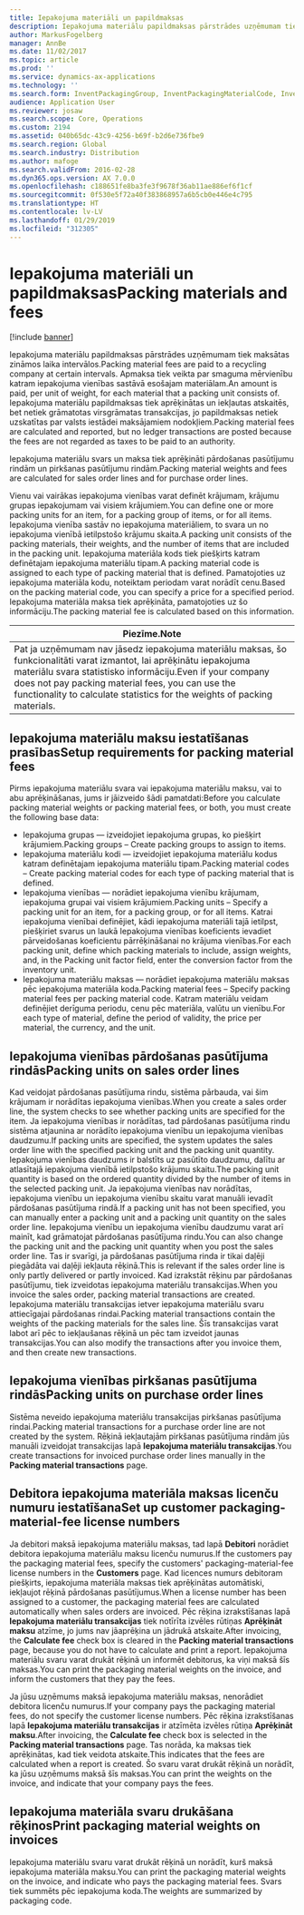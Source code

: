 ```yaml
---
title: Iepakojuma materiāli un papildmaksas
description: Iepakojuma materiālu papildmaksas pārstrādes uzņēmumam tiek maksātas zināmos laika intervālos. Apmaksa tiek veikta par smaguma mērvienību katram iepakojuma vienības sastāvā esošajam materiālam. Iepakojuma materiālu papildmaksas tiek aprēķinātas un iekļautas atskaitēs, bet netiek grāmatotas virsgrāmatas transakcijas, jo papildmaksas netiek uzskatītas par valsts iestādei maksājamiem nodokļiem.
author: MarkusFogelberg
manager: AnnBe
ms.date: 11/02/2017
ms.topic: article
ms.prod: ''
ms.service: dynamics-ax-applications
ms.technology: ''
ms.search.form: InventPackagingGroup, InventPackagingMaterialCode, InventPackagingMaterialFee, InventPackagingMaterialTrans, InventPackagingMaterialTransPurch, InventPackagingUnit
audience: Application User
ms.reviewer: josaw
ms.search.scope: Core, Operations
ms.custom: 2194
ms.assetid: 040b65dc-43c9-4256-b69f-b2d6e736fbe9
ms.search.region: Global
ms.search.industry: Distribution
ms.author: mafoge
ms.search.validFrom: 2016-02-28
ms.dyn365.ops.version: AX 7.0.0
ms.openlocfilehash: c188651fe8ba3fe3f9678f36ab11ae886ef6f1cf
ms.sourcegitcommit: 0f530e5f72a40f383868957a6b5cb0e446e4c795
ms.translationtype: HT
ms.contentlocale: lv-LV
ms.lasthandoff: 01/29/2019
ms.locfileid: "312305"
---
```

# <a name="packing-materials-and-fees"></a><span data-ttu-id="d6d5b-105">Iepakojuma materiāli un papildmaksas</span><span class="sxs-lookup"><span data-stu-id="d6d5b-105">Packing materials and fees</span></span>

[!include [banner](../includes/banner.md)]

<span data-ttu-id="d6d5b-106">Iepakojuma materiālu papildmaksas pārstrādes uzņēmumam tiek maksātas zināmos laika intervālos.</span><span class="sxs-lookup"><span data-stu-id="d6d5b-106">Packing material fees are paid to a recycling company at certain intervals.</span></span> <span data-ttu-id="d6d5b-107">Apmaksa tiek veikta par smaguma mērvienību katram iepakojuma vienības sastāvā esošajam materiālam.</span><span class="sxs-lookup"><span data-stu-id="d6d5b-107">An amount is paid, per unit of weight, for each material that a packing unit consists of.</span></span> <span data-ttu-id="d6d5b-108">Iepakojuma materiālu papildmaksas tiek aprēķinātas un iekļautas atskaitēs, bet netiek grāmatotas virsgrāmatas transakcijas, jo papildmaksas netiek uzskatītas par valsts iestādei maksājamiem nodokļiem.</span><span class="sxs-lookup"><span data-stu-id="d6d5b-108">Packing material fees are calculated and reported, but no ledger transactions are posted because the fees are not regarded as taxes to be paid to an authority.</span></span>

<span data-ttu-id="d6d5b-109">Iepakojuma materiālu svars un maksa tiek aprēķināti pārdošanas pasūtījumu rindām un pirkšanas pasūtījumu rindām.</span><span class="sxs-lookup"><span data-stu-id="d6d5b-109">Packing material weights and fees are calculated for sales order lines and for purchase order lines.</span></span>

<span data-ttu-id="d6d5b-110">Vienu vai vairākas iepakojuma vienības varat definēt krājumam, krājumu grupas iepakojumam vai visiem krājumiem.</span><span class="sxs-lookup"><span data-stu-id="d6d5b-110">You can define one or more packing units for an item, for a packing group of items, or for all items.</span></span> <span data-ttu-id="d6d5b-111">Iepakojuma vienība sastāv no iepakojuma materiāliem, to svara un no iepakojuma vienībā ietilpstošo krājumu skaita.</span><span class="sxs-lookup"><span data-stu-id="d6d5b-111">A packing unit consists of the packing materials, their weights, and the number of items that are included in the packing unit.</span></span> <span data-ttu-id="d6d5b-112">Iepakojuma materiāla kods tiek piešķirts katram definētajam iepakojuma materiālu tipam.</span><span class="sxs-lookup"><span data-stu-id="d6d5b-112">A packing material code is assigned to each type of packing material that is defined.</span></span> <span data-ttu-id="d6d5b-113">Pamatojoties uz iepakojuma materiāla kodu, noteiktam periodam varat norādīt cenu.</span><span class="sxs-lookup"><span data-stu-id="d6d5b-113">Based on the packing material code, you can specify a price for a specified period.</span></span> <span data-ttu-id="d6d5b-114">Iepakojuma materiāla maksa tiek aprēķināta, pamatojoties uz šo informāciju.</span><span class="sxs-lookup"><span data-stu-id="d6d5b-114">The packing material fee is calculated based on this information.</span></span>

| <span data-ttu-id="d6d5b-115">**Piezīme.**</span><span class="sxs-lookup"><span data-stu-id="d6d5b-115">**Note**</span></span>                                                                                                                                             |
|------------------------------------------------------------------------------------------------------------------------------------------------------|
| <span data-ttu-id="d6d5b-116">Pat ja uzņēmumam nav jāsedz iepakojuma materiālu maksas, šo funkcionalitāti varat izmantot, lai aprēķinātu iepakojuma materiālu svara statistisko informāciju.</span><span class="sxs-lookup"><span data-stu-id="d6d5b-116">Even if your company does not pay packing material fees, you can use the functionality to calculate statistics for the weights of packing materials.</span></span> |

## <a name="setup-requirements-for-packing-material-fees"></a><span data-ttu-id="d6d5b-117">Iepakojuma materiālu maksu iestatīšanas prasības</span><span class="sxs-lookup"><span data-stu-id="d6d5b-117">Setup requirements for packing material fees</span></span>
<span data-ttu-id="d6d5b-118">Pirms iepakojuma materiālu svara vai iepakojuma materiālu maksu, vai to abu aprēķināšanas, jums ir jāizveido šādi pamatdati:</span><span class="sxs-lookup"><span data-stu-id="d6d5b-118">Before you calculate packing material weights or packing material fees, or both, you must create the following base data:</span></span>

-   <span data-ttu-id="d6d5b-119">Iepakojuma grupas — izveidojiet iepakojuma grupas, ko piešķirt krājumiem.</span><span class="sxs-lookup"><span data-stu-id="d6d5b-119">Packing groups – Create packing groups to assign to items.</span></span>
-   <span data-ttu-id="d6d5b-120">Iepakojuma materiālu kodi — izveidojiet iepakojuma materiālu kodus katram definētajam iepakojuma materiālu tipam.</span><span class="sxs-lookup"><span data-stu-id="d6d5b-120">Packing material codes – Create packing material codes for each type of packing material that is defined.</span></span>
-   <span data-ttu-id="d6d5b-121">Iepakojuma vienības — norādiet iepakojuma vienību krājumam, iepakojuma grupai vai visiem krājumiem.</span><span class="sxs-lookup"><span data-stu-id="d6d5b-121">Packing units – Specify a packing unit for an item, for a packing group, or for all items.</span></span> <span data-ttu-id="d6d5b-122">Katrai iepakojuma vienībai definējiet, kādi iepakojuma materiāli tajā ietilpst, piešķiriet svarus un laukā Iepakojuma vienības koeficients ievadiet pārveidošanas koeficientu pārrēķināšanai no krājuma vienības.</span><span class="sxs-lookup"><span data-stu-id="d6d5b-122">For each packing unit, define which packing materials to include, assign weights, and, in the Packing unit factor field, enter the conversion factor from the inventory unit.</span></span>
-   <span data-ttu-id="d6d5b-123">Iepakojuma materiālu maksas — norādiet iepakojuma materiālu maksas pēc iepakojuma materiāla koda.</span><span class="sxs-lookup"><span data-stu-id="d6d5b-123">Packing material fees – Specify packing material fees per packing material code.</span></span> <span data-ttu-id="d6d5b-124">Katram materiālu veidam definējiet derīguma periodu, cenu pēc materiāla, valūtu un vienību.</span><span class="sxs-lookup"><span data-stu-id="d6d5b-124">For each type of material, define the period of validity, the price per material, the currency, and the unit.</span></span>

## <a name="packing-units-on-sales-order-lines"></a><span data-ttu-id="d6d5b-125">Iepakojuma vienības pārdošanas pasūtījuma rindās</span><span class="sxs-lookup"><span data-stu-id="d6d5b-125">Packing units on sales order lines</span></span>
<span data-ttu-id="d6d5b-126">Kad veidojat pārdošanas pasūtījuma rindu, sistēma pārbauda, vai šim krājumam ir norādītas iepakojuma vienības.</span><span class="sxs-lookup"><span data-stu-id="d6d5b-126">When you create a sales order line, the system checks to see whether packing units are specified for the item.</span></span> <span data-ttu-id="d6d5b-127">Ja iepakojuma vienības ir norādītas, tad pārdošanas pasūtījuma rindu sistēma atjaunina ar norādīto iepakojuma vienību un iepakojuma vienības daudzumu.</span><span class="sxs-lookup"><span data-stu-id="d6d5b-127">If packing units are specified, the system updates the sales order line with the specified packing unit and the packing unit quantity.</span></span> <span data-ttu-id="d6d5b-128">Iepakojuma vienības daudzums ir balstīts uz pasūtīto daudzumu, dalītu ar atlasītajā iepakojuma vienībā ietilpstošo krājumu skaitu.</span><span class="sxs-lookup"><span data-stu-id="d6d5b-128">The packing unit quantity is based on the ordered quantity divided by the number of items in the selected packing unit.</span></span> <span data-ttu-id="d6d5b-129">Ja iepakojuma vienības nav norādītas, iepakojuma vienību un iepakojuma vienību skaitu varat manuāli ievadīt pārdošanas pasūtījuma rindā.</span><span class="sxs-lookup"><span data-stu-id="d6d5b-129">If a packing unit has not been specified, you can manually enter a packing unit and a packing unit quantity on the sales order line.</span></span> <span data-ttu-id="d6d5b-130">Iepakojuma vienību un iepakojuma vienību daudzumu varat arī mainīt, kad grāmatojat pārdošanas pasūtījuma rindu.</span><span class="sxs-lookup"><span data-stu-id="d6d5b-130">You can also change the packing unit and the packing unit quantity when you post the sales order line.</span></span> <span data-ttu-id="d6d5b-131">Tas ir svarīgi, ja pārdošanas pasūtījuma rinda ir tikai daļēji piegādāta vai daļēji iekļauta rēķinā.</span><span class="sxs-lookup"><span data-stu-id="d6d5b-131">This is relevant if the sales order line is only partly delivered or partly invoiced.</span></span> <span data-ttu-id="d6d5b-132">Kad izrakstāt rēķinu par pārdošanas pasūtījumu, tiek izveidotas iepakojuma materiālu transakcijas.</span><span class="sxs-lookup"><span data-stu-id="d6d5b-132">When you invoice the sales order, packing material transactions are created.</span></span> <span data-ttu-id="d6d5b-133">Iepakojuma materiālu transakcijas ietver iepakojuma materiālu svaru attiecīgajai pārdošanas rindai.</span><span class="sxs-lookup"><span data-stu-id="d6d5b-133">Packing material transactions contain the weights of the packing materials for the sales line.</span></span> <span data-ttu-id="d6d5b-134">Šīs transakcijas varat labot arī pēc to iekļaušanas rēķinā un pēc tam izveidot jaunas transakcijas.</span><span class="sxs-lookup"><span data-stu-id="d6d5b-134">You can also modify the transactions after you invoice them, and then create new transactions.</span></span>

## <a name="packing-units-on-purchase-order-lines"></a><span data-ttu-id="d6d5b-135">Iepakojuma vienības pirkšanas pasūtījuma rindās</span><span class="sxs-lookup"><span data-stu-id="d6d5b-135">Packing units on purchase order lines</span></span>
<span data-ttu-id="d6d5b-136">Sistēma neveido iepakojuma materiālu transakcijas pirkšanas pasūtījuma rindai.</span><span class="sxs-lookup"><span data-stu-id="d6d5b-136">Packing material transactions for a purchase order line are not created by the system.</span></span> <span data-ttu-id="d6d5b-137">Rēķinā iekļautajām pirkšanas pasūtījuma rindām jūs manuāli izveidojat transakcijas lapā **Iepakojuma materiālu transakcijas**.</span><span class="sxs-lookup"><span data-stu-id="d6d5b-137">You create transactions for invoiced purchase order lines manually in the **Packing material transactions** page.</span></span>

## <a name="set-up-customer-packaging-material-fee-license-numbers"></a><span data-ttu-id="d6d5b-138">Debitora iepakojuma materiāla maksas licenču numuru iestatīšana</span><span class="sxs-lookup"><span data-stu-id="d6d5b-138">Set up customer packaging-material-fee license numbers</span></span>
<span data-ttu-id="d6d5b-139">Ja debitori maksā iepakojuma materiālu maksas, tad lapā **Debitori** norādiet debitora iepakojuma materiālu maksu licenču numurus.</span><span class="sxs-lookup"><span data-stu-id="d6d5b-139">If the customers pay the packaging material fees, specify the customers' packaging-material-fee license numbers in the **Customers** page.</span></span> <span data-ttu-id="d6d5b-140">Kad licences numurs debitoram piešķirts, iepakojuma materiāla maksas tiek aprēķinātas automātiski, iekļaujot rēķinā pārdošanas pasūtījumus.</span><span class="sxs-lookup"><span data-stu-id="d6d5b-140">When a license number has been assigned to a customer, the packaging material fees are calculated automatically when sales orders are invoiced.</span></span> <span data-ttu-id="d6d5b-141">Pēc rēķina izrakstīšanas lapā **Iepakojuma materiālu transakcijas** tiek notīrīta izvēles rūtiņas **Aprēķināt maksu** atzīme, jo jums nav jāaprēķina un jādrukā atskaite.</span><span class="sxs-lookup"><span data-stu-id="d6d5b-141">After invoicing, the **Calculate fee** check box is cleared in the **Packing material transactions** page, because you do not have to calculate and print a report.</span></span> <span data-ttu-id="d6d5b-142">Iepakojuma materiālu svaru varat drukāt rēķinā un informēt debitorus, ka viņi maksā šīs maksas.</span><span class="sxs-lookup"><span data-stu-id="d6d5b-142">You can print the packaging material weights on the invoice, and inform the customers that they pay the fees.</span></span> 

<span data-ttu-id="d6d5b-143">Ja jūsu uzņēmums maksā iepakojuma materiālu maksas, nenorādiet debitora licenču numurus.</span><span class="sxs-lookup"><span data-stu-id="d6d5b-143">If your company pays the packaging material fees, do not specify the customer license numbers.</span></span> <span data-ttu-id="d6d5b-144">Pēc rēķina izrakstīšanas lapā **Iepakojuma materiālu transakcijas** ir atzīmēta izvēles rūtiņa **Aprēķināt maksu**.</span><span class="sxs-lookup"><span data-stu-id="d6d5b-144">After invoicing, the **Calculate fee** check box is selected in the **Packing material transactions** page.</span></span> <span data-ttu-id="d6d5b-145">Tas norāda, ka maksas tiek aprēķinātas, kad tiek veidota atskaite.</span><span class="sxs-lookup"><span data-stu-id="d6d5b-145">This indicates that the fees are calculated when a report is created.</span></span> <span data-ttu-id="d6d5b-146">Šo svaru varat drukāt rēķinā un norādīt, ka jūsu uzņēmums maksā šīs maksas.</span><span class="sxs-lookup"><span data-stu-id="d6d5b-146">You can print the weights on the invoice, and indicate that your company pays the fees.</span></span>

## <a name="print-packaging-material-weights-on-invoices"></a><span data-ttu-id="d6d5b-147">Iepakojuma materiāla svaru drukāšana rēķinos</span><span class="sxs-lookup"><span data-stu-id="d6d5b-147">Print packaging material weights on invoices</span></span>
<span data-ttu-id="d6d5b-148">Iepakojuma materiālu svaru varat drukāt rēķinā un norādīt, kurš maksā iepakojuma materiāla maksu.</span><span class="sxs-lookup"><span data-stu-id="d6d5b-148">You can print the packaging material weights on the invoice, and indicate who pays the packaging material fees.</span></span> <span data-ttu-id="d6d5b-149">Svars tiek summēts pēc iepakojuma koda.</span><span class="sxs-lookup"><span data-stu-id="d6d5b-149">The weights are summarized by packaging code.</span></span>





